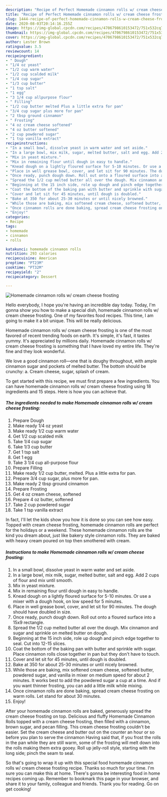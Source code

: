 ```yaml
---
description: "Recipe of Perfect Homemade cinnamon rolls w/ cream cheese frosting"
title: "Recipe of Perfect Homemade cinnamon rolls w/ cream cheese frosting"
slug: 1444-recipe-of-perfect-homemade-cinnamon-rolls-w-cream-cheese-frosting
date: 2020-08-03T20:14:16.255Z
image: https://img-global.cpcdn.com/recipes/4706798610153472/751x532cq70/homemade-cinnamon-rolls-w-cream-cheese-frosting-recipe-main-photo.jpg
thumbnail: https://img-global.cpcdn.com/recipes/4706798610153472/751x532cq70/homemade-cinnamon-rolls-w-cream-cheese-frosting-recipe-main-photo.jpg
cover: https://img-global.cpcdn.com/recipes/4706798610153472/751x532cq70/homemade-cinnamon-rolls-w-cream-cheese-frosting-recipe-main-photo.jpg
author: Lester Brown
ratingvalue: 3.5
reviewcount: 14
recipeingredient:
- " Dough"
- "1/4 oz yeast"
- "1/2 cup warm water"
- "1/2 cup scalded milk"
- "1/4 cup sugar"
- "1/3 cup butter"
- "1 tsp salt"
- "1 egg"
- "3 1/4 cup allpurpose flour"
- " Filling"
- "1/2 cup butter melted Plus a little extra for pan"
- "3/4 cup sugar plus more for pan"
- "2 tbsp ground cinnamon"
- " Frosting"
- "4 oz cream cheese softened"
- "4 oz butter softened"
- "2 cup powdered sugar"
- "1 tsp vanilla extract"
recipeinstructions:
- "In a small bowl, dissolve yeast in warm water and set aside."
- "In a large bowl, mix milk, sugar, melted butter, salt and egg. Add 2 cups of flour and mix until smooth."
- "Mix in yeast mixture."
- "Mix in remaining flour until dough in easy to handle."
- "Knead dough on a lightly floured surface for 5-10 minutes. Or use a mixer with a dough hook, on low speed for 5 minutes."
- "Place in well grease bowl, cover, and let sit for 90 minutes. The dough should have doubled in size."
- "Once ready, punch dough down. Roll out onto a floured surface into a 15x9 rectangle."
- "Spread the 1/2 cup melted butter all over the dough. Mix cinnamon and sugar and sprinkle on melted butter on dough."
- "Beginning at the 15 inch side, role up dough and pinch edge together to seal. Cut into 12-15 slices."
- "Coat the bottom of the baking pan with butter and sprinkle with sugar. Place cinnamon rolls close together in pan but they don&#39;t have to touch."
- "Cover and let sit for 45 minutes, until dough is doubled."
- "Bake at 350 for about 25-30 minutes or until nicely browned."
- "While those are baking, mix softened cream cheese, softened butter, powdered sugar, and vanilla in mixer on medium speed for about 2 minutes. It works best to add the powdered sugar a cup at a time. And if you want thinner frosting, you can add a little milk while mixing."
- "Once cinnamon rolls are done baking, spread cream cheese frosting on warm rolls. Let stand for about 30 minutes."
- "Enjoy!"
categories:
- Recipe
tags:
- homemade
- cinnamon
- rolls

katakunci: homemade cinnamon rolls 
nutrition: 293 calories
recipecuisine: American
preptime: "PT23M"
cooktime: "PT32M"
recipeyield: "2"
recipecategory: Dessert

---
```



![Homemade cinnamon rolls w/ cream cheese frosting](https://img-global.cpcdn.com/recipes/4706798610153472/751x532cq70/homemade-cinnamon-rolls-w-cream-cheese-frosting-recipe-main-photo.jpg)

Hello everybody, I hope you're having an incredible day today. Today, I'm gonna show you how to make a special dish, homemade cinnamon rolls w/ cream cheese frosting. One of my favorites food recipes. This time, I am going to make it a bit unique. This will be really delicious.

Homemade cinnamon rolls w/ cream cheese frosting is one of the most favored of recent trending foods on earth. It's simple, it's fast, it tastes yummy. It's appreciated by millions daily. Homemade cinnamon rolls w/ cream cheese frosting is something that I have loved my entire life. They're fine and they look wonderful.

We love a good cinnamon roll—one that is doughy throughout, with ample cinnamon sugar and pockets of melted butter. The bottom should be crunchy: a. Cream cheese, sugar, splash of cream.


To get started with this recipe, we must first prepare a few ingredients. You can have homemade cinnamon rolls w/ cream cheese frosting using 18 ingredients and 15 steps. Here is how you can achieve that.

<!--inarticleads1-->

##### The ingredients needed to make Homemade cinnamon rolls w/ cream cheese frosting:

1. Prepare  Dough
1. Make ready 1/4 oz yeast
1. Make ready 1/2 cup warm water
1. Get 1/2 cup scalded milk
1. Take 1/4 cup sugar
1. Take 1/3 cup butter
1. Get 1 tsp salt
1. Get 1 egg
1. Take 3 1/4 cup all-purpose flour
1. Prepare  Filling
1. Make ready 1/2 cup butter, melted. Plus a little extra for pan.
1. Prepare 3/4 cup sugar, plus more for pan.
1. Make ready 2 tbsp ground cinnamon
1. Prepare  Frosting
1. Get 4 oz cream cheese, softened
1. Prepare 4 oz butter, softened
1. Take 2 cup powdered sugar
1. Take 1 tsp vanilla extract


In fact, I&#39;ll let the kids show you how it is done so you can see how easy. Topped with cream cheese frosting, homemade cinnamon rolls are perfect for the holidays or a weekend. These homemade cinnamon rolls are the kind you dream about, just like bakery style cinnamon rolls. They are baked with heavy cream poured on top then smothered with cream. 

<!--inarticleads2-->

##### Instructions to make Homemade cinnamon rolls w/ cream cheese frosting:

1. In a small bowl, dissolve yeast in warm water and set aside.
1. In a large bowl, mix milk, sugar, melted butter, salt and egg. Add 2 cups of flour and mix until smooth.
1. Mix in yeast mixture.
1. Mix in remaining flour until dough in easy to handle.
1. Knead dough on a lightly floured surface for 5-10 minutes. Or use a mixer with a dough hook, on low speed for 5 minutes.
1. Place in well grease bowl, cover, and let sit for 90 minutes. The dough should have doubled in size.
1. Once ready, punch dough down. Roll out onto a floured surface into a 15x9 rectangle.
1. Spread the 1/2 cup melted butter all over the dough. Mix cinnamon and sugar and sprinkle on melted butter on dough.
1. Beginning at the 15 inch side, role up dough and pinch edge together to seal. Cut into 12-15 slices.
1. Coat the bottom of the baking pan with butter and sprinkle with sugar. Place cinnamon rolls close together in pan but they don&#39;t have to touch.
1. Cover and let sit for 45 minutes, until dough is doubled.
1. Bake at 350 for about 25-30 minutes or until nicely browned.
1. While those are baking, mix softened cream cheese, softened butter, powdered sugar, and vanilla in mixer on medium speed for about 2 minutes. It works best to add the powdered sugar a cup at a time. And if you want thinner frosting, you can add a little milk while mixing.
1. Once cinnamon rolls are done baking, spread cream cheese frosting on warm rolls. Let stand for about 30 minutes.
1. Enjoy!


After your homemade cinnamon rolls are baked, generously spread the cream cheese frosting on top. Delicious and fluffy Homemade Cinnamon Rolls topped with a cream cheese frosting, then filled with a cinnamon, brown sugar, and pecan filling. This cream cheese frosting couldn&#39;t be easier. Set the cream cheese and butter out on the counter an hour or so before you plan to serve the cinnamon Having said that, if you frost the rolls in the pan while they are still warm, some of the frosting will melt down into the rolls making them extra gooey. Roll up jelly-roll style, starting with the long side; pinch the seam to seal. 

So that's going to wrap it up with this special food homemade cinnamon rolls w/ cream cheese frosting recipe. Thanks so much for your time. I'm sure you can make this at home. There's gonna be interesting food in home recipes coming up. Remember to bookmark this page in your browser, and share it to your family, colleague and friends. Thank you for reading. Go on get cooking!
